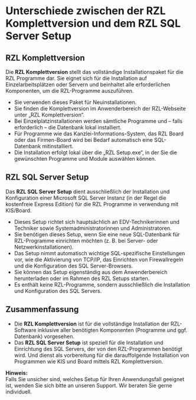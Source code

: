 # Unterschiede zwischen der RZL Komplettversion und dem RZL SQL Server Setup

## RZL Komplettversion

Die **RZL Komplettversion** stellt das vollständige Installationspaket für die RZL Programme dar. Sie eignet sich für die Installation auf Einzelarbeitsplätzen oder Servern und beinhaltet alle erforderlichen Komponenten, um die RZL-Programme auszuführen.

- Sie verwenden dieses Paket für Neuinstallationen.
- Sie finden die Komplettversion im Anwenderbereich der RZL-Webseite unter „RZL Komplettversion“.
- Bei Einzelplatzinstallationen werden sämtliche Programme und – falls erforderlich – die Datenbank lokal installiert.
- Für Programme wie das Kanzlei-Informations-System, das RZL Board oder das Firmen-Board wird bei Bedarf automatisch eine SQL-Datenbank mitinstalliert.
- Die Installation erfolgt lokal über die „RZL Setup.exe“, in der Sie die gewünschten Programme und Module auswählen können.

## RZL SQL Server Setup

Das **RZL SQL Server Setup** dient ausschließlich der Installation und Konfiguration einer Microsoft SQL Server Instanz (in der Regel die kostenfreie Express Edition) für die RZL Programme in verwendung mit KIS/Board.

- Dieses Setup richtet sich hauptsächlich an EDV-Technikerinnen und Techniker sowie Systemadministratorinnen und Administratoren.
- Sie benötigen dieses Setup, wenn Sie eine neue SQL-Datenbank für RZL-Programme einrichten möchten (z. B. bei Server- oder Netzwerkinstallationen).
- Das Setup nimmt automatisch wichtige SQL-spezifische Einstellungen vor, wie die Aktivierung von TCP/IP, das Einrichten von Firewallregeln und die Konfiguration des SQL Server-Browsers.
- Sie können das Setup eigenständig aus dem Anwenderbereich herunterladen oder im Rahmen des RZL Setups starten.
- Es enthält keine RZL-Programme, sondern ausschließlich die Installation und Konfiguration des SQL Servers.

## Zusammenfassung

- Die **RZL Komplettversion** ist für die vollständige Installation der RZL-Software inklusive aller benötigten Komponenten (Programme und ggf. Datenbank) vorgesehen.
- Das **RZL SQL Server Setup** ist speziell für die Installation und Einrichtung des SQL Servers, der von den RZL-Programmen benötigt wird. Und dienst als vorbereitung  für die darauffolgende Installation von Programmen wie KIS und Board mittels RZL Komplettversion.

**Hinweis:**  
Falls Sie unsicher sind, welches Setup für Ihren Anwendungsfall geeignet ist, wenden Sie sich bitte an unseren Support. Wir beraten Sie gerne individuell.
